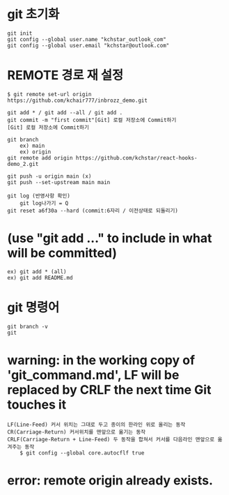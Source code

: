 #  git 초기화 
    git init
    git config --global user.name "kchstar_outlook_com"
    git config --global user.email "kchstar@outlook.com"
# REMOTE 경로 재 설정
    $ git remote set-url origin https://github.com/kchair777/inbrozz_demo.git

    git add * / git add --all / git add . 
    git commit -m "first commit"[Git] 로컬 저장소에 Commit하기
    [Git] 로컬 저장소에 Commit하기

    git branch 
        ex) main
        ex) origin 
    git remote add origin https://github.com/kchstar/react-hooks-demo_2.git

    git push -u origin main (x)
    git push --set-upstream main main

    git log (반영사항 확인)
        git log나가기 = Q
    git reset a6f30a --hard (commit:6자리 / 이전상태로 되돌리기)

# (use "git add <file>..." to include in what will be committed)
    ex) git add * (all)
    ex) git add README.md

# git 명령어 
    git branch -v
    git 

# warning: in the working copy of 'git_command.md', LF will be replaced by CRLF the next time Git touches it
    LF(Line-Feed) 커서 위치는 그대로 두고 종이의 한라인 위로 올리는 동작 
    CR(Carriage-Return) 커서위치를 맨앞으로 옮기는 동작
    CRLF(Carriage-Return + Line-Feed) 두 동작을 합쳐서 커서를 다음라인 맨앞으로 옮겨주는 동작
        $ git config --global core.autocflf true
        
# error: remote origin already exists.